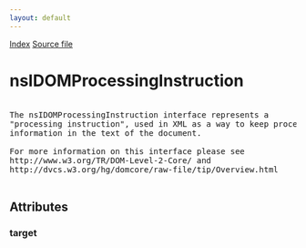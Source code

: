 ```yaml
---
layout: default
---
```

<div id='links'><a href="../index.html">Index</a>
<a href="http://dxr.mozilla.org/mozilla-central/source/dom/interfaces/core/nsIDOMProcessingInstruction.idl">Source file</a>
</div>

# nsIDOMProcessingInstruction #
<pre>  
The nsIDOMProcessingInstruction interface represents a   
"processing instruction", used in XML as a way to keep processor-specific   
information in the text of the document.  
  
For more information on this interface please see   
http://www.w3.org/TR/DOM-Level-2-Core/ and  
http://dvcs.w3.org/hg/domcore/raw-file/tip/Overview.html  
  
</pre>
## Attributes ##

### target ###
